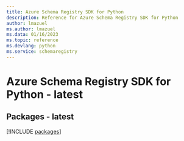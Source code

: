 ```yaml
---
title: Azure Schema Registry SDK for Python
description: Reference for Azure Schema Registry SDK for Python
author: lmazuel
ms.author: lmazuel
ms.data: 01/16/2023
ms.topic: reference
ms.devlang: python
ms.service: schemaregistry
---
```

# Azure Schema Registry SDK for Python - latest
## Packages - latest
[!INCLUDE [packages](schema-registry-index.md)]